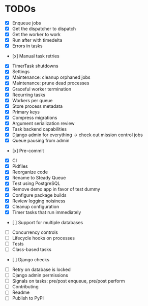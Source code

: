 
# TODOs

- [x] Enqueue jobs
- [x] Get the dispatcher to dispatch
- [x] Get the worker to work
- [x] Run after with timedelta
- [x] Errors in tasks
- [x] Manual task retries
- [x] TimerTask shutdowns
- [x] Settings
- [x] Maintenance: cleanup orphaned jobs
- [x] Maintenance: prune dead processes
- [x] Graceful worker termination
- [x] Recurring tasks
- [x] Workers per queue
- [x] Store process metadata
- [x] Primary keys
- [x] Compress migrations
- [x] Argument serialization review
- [x] Task backend capabilities
- [x] Django admin for everything -> check out mission control jobs
- [x] Queue pausing from admin
- [x] Pre-commit
- [x] CI
- [x] Pidfiles
- [x] Reorganize code
- [x] Rename to Steady Queue
- [x] Test using PostgreSQL
- [x] Remove demo app in favor of test dummy
- [x] Configure package builds
- [x] Review logging noisiness
- [x] Cleanup configuration
- [x] Timer tasks that run immediately
- [ ] Support for multiple databases
- [ ] Concurrency controls
- [ ] Lifecycle hooks on processes
- [ ] Tests
- [ ] Class-based tasks
- [ ] Django checks
- [ ] Retry on database is locked
- [ ] Django admin permissions
- [ ] Signals on tasks: pre/post enqueue, pre/post perform
- [ ] Contributing
- [ ] Readme
- [ ] Publish to PyPI
